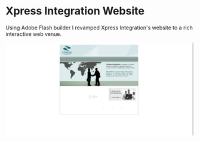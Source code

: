 # Xpress Integration Website
Using Adobe Flash builder I revamped Xpress Integration's website to a rich interactive web venue.


![Xpress Website](https://github.com/iebeid/xpress-integration-website/blob/master/xpress-screenshot.png "Xpress Website")
